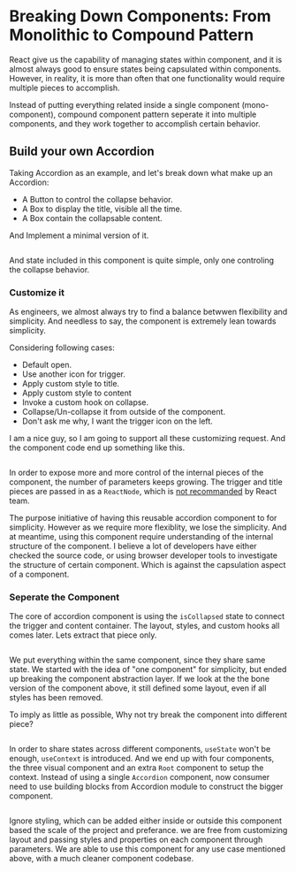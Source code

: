 # Breaking Down Components: From Monolithic to Compound Pattern

React give us the capability of managing states within component, and it is almost always good to ensure states being capsulated within components. However, in reality, it is more than often that one functionality would require multiple pieces to accomplish.

Instead of putting everything related inside a single component (mono-component), compound component pattern seperate it into multiple components, and they work together to accomplish certain behavior.

## Build your own Accordion

Taking Accordion as an example, and let's break down what make up an Accordion:
- A Button to control the collapse behavior.
- A Box to display the title, visible all the time.
- A Box contain the collapsable content.

And Implement a minimal version of it.

``` ts
```

And state included in this component is quite simple, only one controling the collapse behavior.

### Customize it

As engineers, we almost always try to find a balance betwwen flexibility and simplicity. And needless to say, the component is extremely lean towards simplicity.

Considering following cases:
- Default open.
- Use another icon for trigger.
- Apply custom style to title.
- Apply custom style to content
- Invoke a custom hook on collapse.
- Collapse/Un-collapse it from outside of the component. 
- Don't ask me why, I want the trigger icon on the left.

I am a nice guy, so I am going to support all these customizing request. And the component code end up something like this.

``` ts
```

In order to expose more and more control of the internal pieces of the component, the number of parameters keeps growing. The trigger and title pieces are passed in as a `ReactNode`, which is [not recommanded]() by React team.

The purpose initiative of having this reusable accordion component to for simplicity. However as we require more flexiblity, we lose the simplicity. And at meantime, using this component require understanding of the internal structure of the component. I believe a lot of developers have either checked the source code, or using browser developer tools to investigate the structure of certain component. Which is against the capsulation aspect of a component.

### Seperate the Component

The core of accordion component is using the `isCollapsed` state to connect the trigger and content container. The layout, styles, and custom hooks all comes later. Lets extract that piece only.

``` ts
```

We put everything within the same component, since they share same state. We started with the idea of "one component" for simplicity, but ended up breaking the component abstraction layer. If we look at the the bone version of the component above, it still defined some layout, even if all styles has been removed.

To imply as little as possible, Why not try break the component into different piece? 

``` ts
```

In order to share states across different components, `useState` won't be enough, `useContext` is introduced. And we end up with four components, the three visual component and an extra `Root` component to setup the context. Instead of using a single `Accordion` component, now consumer need to use building blocks from Accordion module to construct the bigger component.

``` ts
```

Ignore styling, which can be added either inside or outside this component based the scale of the project and preferance. we are free from customizing layout and passing styles and properties on each component through parameters. We are able to use this component for any use case mentioned above, with a much cleaner component codebase. 

